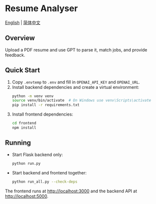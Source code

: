 # Resume Analyser

[English](README.md) | [简体中文](README_CN.md)

## Overview
Upload a PDF resume and use GPT to parse it, match jobs, and provide feedback.

## Quick Start
1. Copy `.envtemp` to `.env` and fill in `OPENAI_API_KEY` and `OPENAI_URL`.
2. Install backend dependencies and create a virtual environment:
   ```bash
   python -m venv venv
   source venv/bin/activate  # On Windows use venv\Scripts\activate
   pip install -r requirements.txt
   ```
3. Install frontend dependencies:
   ```bash
   cd frontend
   npm install
   ```

## Running
- Start Flask backend only:
  ```bash
  python run.py
  ```
- Start backend and frontend together:
  ```bash
  python run_all.py --check-deps
  ```

The frontend runs at [http://localhost:3000](http://localhost:3000) and the backend API at [http://localhost:5000](http://localhost:5000).

